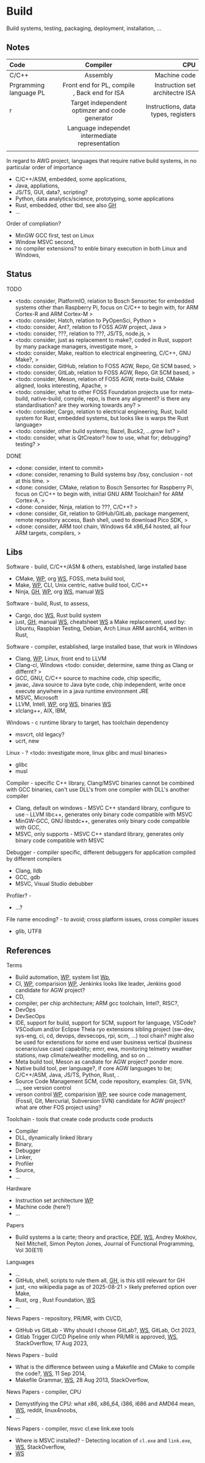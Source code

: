 # Build

Build systems, testing, packaging, deployment, installation, ...

## Notes

|Code                               | Compiler                                        | CPU  
| :-------------------------------- | :---------------------------------------------: | ---------------------------------------: |
| C/C++                             | Assembly                                        | Machine code                             |
| Prgramming language PL            | Front end for PL,   compile  , Back end for ISA | Instruction set architectre ISA          |
|             r                     | Target independent optimzer and code generator  | Instructions, data types, registers      |
|                                   | Language independet intermediate representation |                                          |
|                                   |                                                 |                                          |
								  
In regard to AWG project, languages that require native build systems, in no particular order of importance
* C/C++/ASM, embedded, some applications, 
* Java, appliations, 
* JS/TS, GUI, data?, scripting? 
* Python, data analytics/science, prototyping, some applications
* Rust, embedded, other tbd, see also [GH](https://github.com/YorkEarwaker/Automation/tree/main/repository-sample/rst_structure#notes)
* ...

Order of compliation?
* MinGW GCC first, test on Linux
* Window MSVC second, 
* no compiler extensions? to enble binary execution in both Linux and Windows, 

## Status
TODO
* <todo: consider, PlatformIO, relation to Bosch Sensortec for embedded systems other than Raspberry Pi, focus on C/C++ to begin with, for ARM Cortex-R and ARM Cortex-M >
* <todo: consider, Hatch, relation to PyOpenSci, Python >
* <todo: consider, Ant?, relation to FOSS AGW project, Java >
* <todo: consider, ???, relation to ???, JS/TS, node.js, >
* <todo: consider, just as replacement to make?, coded in Rust, support by many package managers, investigate more, >
* <todo: consider, Make, realtion to electrical engineering, C/C++, GNU Make?,  >
* <todo: consider, GitHub, relation to FOSS AGW, Repo, Git SCM based, >
* <todo: consider, GitLab, relation to FOSS AGW, Repo, Git SCM based, >
* <todo: consider, Meson, relation of FOSS AGW, meta-build, CMake aligned, looks interesting, Apache, >
* <todo: consider, what to other FOSS Foundation projects use for meta-build, native-build, compile, repo, is there any alignment? is there any standardisation? are they working towards any? >
* <todo: consider, Cargo, relation to electrical engineering, Rust, build system for Rust, embedded systems, but looks like is warps the Rust language>
* <todo: consider, other build systems; Bazel, Buck2, ...grow list? >
* <todo: consider, what is QtCreator? how to use, what for; debugging? testing? >

DONE
* <done: consider, intent to commit>
* <done: consider, renaming to Build systems bsy /bsy, conclusion - not at this time. >
* <done: consider, CMake, relation to Bosch Sensortec for Raspberry Pi, focus on C/C++ to begin with, initial GNU ARM Toolchain? for ARM Cortex-A, >
* <done: consider, Ninja, relation to ???, C/C++? >
* <done: consider, Git, relation to GitHub/GitLab, package mangement, remote repository access, Bash shell, used to download Pico SDK,  >
* <done: consider, ARM tool chain, Windows 64 x86_64 hosted, all four ARM targets, compilers, >

## Libs

Software - build, C/C++/ASM & others, established, large installed base
* CMake, [WP](https://en.wikipedia.org/wiki/CMake), org [WS](https://cmake.org/), FOSS, meta build tool, 
* Make, [WP](https://en.wikipedia.org/wiki/Make_(software)), CLI, Unix centric, native build tool, C/C++
* Ninja, [GH](https://github.com/ninja-build/ninja), [WP](https://en.wikipedia.org/wiki/Ninja_(build_system)), org [WS](https://ninja-build.org/), manual [WS](https://ninja-build.org/manual.html)

Software - build, Rust, to assess, 
* Cargo, doc [WS](https://doc.rust-lang.org/cargo/index.html), Rust build system
* just, [GH](https://github.com/casey/just), manual [WS](https://just.systems/man/en/), cheatsheet [WS](https://cheatography.com/linux-china/cheat-sheets/justfile/) a Make replacement, used by: Ubuntu, Raspbian Testing, Debian, Arch Linux ARM aarch64, written in Rust, 

Software - compiler, established, large installed base, that work in Windows
* Clang, [WP](https://en.wikipedia.org/wiki/Clang), Linux, front end to LLVM
* Clang-cl, Windows <todo: consider, determine, same thing as Clang or differnt? >
* GCC, GNU, C/C++ source to machine code, chip specific, 
* javac, Java source to Java byte code, chip independent, write once execute anywhere in a java runtime environment JRE
* MSVC, Microsoft
* LLVM, Intell, [WP](https://en.wikipedia.org/wiki/LLVM), org [WS](https://releases.llvm.org/), binaries [WS](https://github.com/llvm/llvm-project/releases/tag/llvmorg-18.1.8)
* xlclang++, AIX, IBM, 

Windows - c runtime library to target, has toolchain dependency
* msvcrt, old legacy?
* ucrt, new

Linux - ? <todo: investigate more, linux glibc and musl binaries>
* glibc 
* musl

Compiler - specific C++ library, Clang/MSVC binaries cannot be combined with GCC binaries, can't use DLL's from one compiler with DLL's another compiler
* Clang, default on windows - MSVC C++ standard library, configure to use - LLVM libc++, generates only binary code compatible with MSVC
* MinGW-GCC, GNU libstdc++, generates only binary code compatible with GCC, 
* MSVC, only supports - MSVC C++ standard library, generates only binary code compatible with MSVC

Debugger - compiler specific, different debuggers for application compiled by different compilers
* Clang, lldb
* GCC, gdb
* MSVC, Visual Studio debubber

Profiler? - 
* ...?

File name encoding? - to avoid; cross platform issues, cross compiler issues
* glib, UTF8 

## References 

Terms
* Build automation, [WP](https://en.wikipedia.org/wiki/Build_automation), system list [Wp](https://en.wikipedia.org/wiki/List_of_build_automation_software), 
* CI, [WP](https://en.wikipedia.org/wiki/Continuous_integration), comparision [WP](https://en.wikipedia.org/wiki/Comparison_of_continuous_integration_software), Jenkinks looks like leader, Jenkins good candidate for AGW project?
* CD, 
* compiler, per chip architecture; ARM gcc toolchain, Intel?, RISC?,  
* DevOps
* DevSecOps
* IDE, support for build, support for SCM, support for language, VSCode? VSCodium and/or Eclipse Theia ryo extensions sibling project (sw-dev, sys-eng, ci, cd, devops, devsecops, rpi, scm, ...) tool chain? might also be used for extenstions for some end user business vertical (business scenario/use case) capability; emrr, ewa, monitoring telmetry weather stations, nwp climate/weather modelling, and so on ...
* Meta build tool, Meson as candiate for AGW project? ponder more.
* Native build tool, per language?, if core AGW languages to be; C/C++/ASM, Java, JS/TS, Python, Rust, . 
* Source Code Management SCM, code repository, examples: Git, SVN, ..., see version control
* verson control [WP](https://en.wikipedia.org/wiki/Version_control), comparision [WP](https://en.wikipedia.org/wiki/Comparison_of_version-control_software), see source code management, (Fossil, Git, Mercurial, Subversion SVN) candidate for AGW project? what are other FOS project using?

Toolchain - tools that create code products code products
* Compiler
* DLL, dynamically linked library
* Binary,
* Debugger
* Linker, 
* Profiler
* Source,
* ...

Hardware
* Instruction set architecture [WP](https://en.wikipedia.org/wiki/Instruction_set_architecture)
* Machine code (here?)
* ...

Papers
* Build systems a la carte; theory and practice, [PDF](https://simon.peytonjones.org/assets/pdfs/build-systems-jfp.pdf), [WS](https://simon.peytonjones.org/build-systems-a-la-carte-theory-and-practice/), Andrey Mokhov, Neil Mitchell, Simon Peyton Jones, Journal of Functional Programming, Vol 30(E11)

Languages
* ...
* GitHub, shell, scripts to rule them all, [GH](https://github.com/github/scripts-to-rule-them-all), is this still relevant for GH
* just, <no wikipedia page as of 2025-08-21 > likely preferred option over Make, 
* Rust, org <link-to-rust-web-site>, Rust Foundation, [WS](https://rustfoundation.org/)
* ...

News Papers - repository, PR/MR, with CI/CD,  
* GitHub vs GitLab - Why should I choose GitLab?, [WS](https://forum.gitlab.com/t/github-vs-gitlab-why-should-i-choose-gitlab/93945), GitLab, Oct 2023, 
* Gitlab Trigger CI/CD Pipeline only when PR/MR is approved, [WS](https://stackoverflow.com/questions/76921635/gitlab-trigger-ci-cd-pipeline-only-when-pr-mr-is-approved), StackOverflow, 17 Aug 2023, 

News Papers - build
* What is the difference between using a Makefile and CMake to compile the code?, [WS](https://stackoverflow.com/questions/25789644/what-is-the-difference-between-using-a-makefile-and-cmake-to-compile-the-code), 11 Sep 2014, 
* Makefile Grammar, [WS](https://stackoverflow.com/questions/18488680/makefile-grammar), 28 Aug 2013, StackOverflow, 

News Papers - compiler, CPU
* Demystifying the CPU: what x86, x86_64, i386, i686 and AMD64 mean, [WS](https://www.reddit.com/r/linux4noobs/comments/12j9chi/demystifying_the_cpu_what_x86_x86_64_i386_i686/), reddit, linux4noobs, 
* ...

News Papers - compiler, msvc cl.exe link.exe tools
* Where is MSVC installed? - Detecting location of `cl.exe` and `link.exe`, [WS](https://stackoverflow.com/questions/61554532/where-is-msvc-installed-detecting-location-of-cl-exe-and-link-exe), StackOverflow, 
* [WS](https://www.jetbrains.com/help/clion/quick-tutorial-on-configuring-clion-on-windows.html#MSVC)
